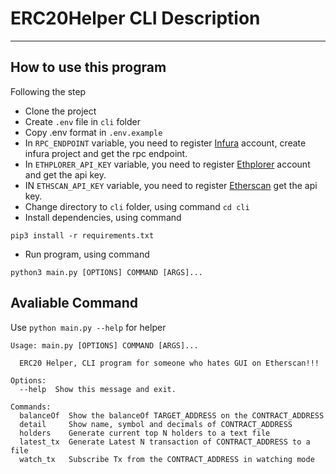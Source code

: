# ERC20Helper CLI Description

---

## How to use this program

Following the step

-   Clone the project
-   Create `.env` file in `cli` folder
-   Copy .env format in `.env.example`
-   In `RPC_ENDPOINT` variable, you need to register [Infura](https://infura.io/) account, create infura project and get the rpc endpoint.
-   In `ETHPLORER_API_KEY` variable, you need to register [Ethplorer](https://ethplorer.io/) account and get the api key.
-   IN `ETHSCAN_API_KEY` variable, you need to register [Etherscan](https://etherscan.io/) get the api key.
-   Change directory to `cli` folder, using command `cd cli`
-   Install dependencies, using command

```shell
pip3 install -r requirements.txt
```

-   Run program, using command

```shell
python3 main.py [OPTIONS] COMMAND [ARGS]...
```

## Avaliable Command

Use `python main.py --help` for helper

```
Usage: main.py [OPTIONS] COMMAND [ARGS]...

  ERC20 Helper, CLI program for someone who hates GUI on Etherscan!!!

Options:
  --help  Show this message and exit.

Commands:
  balanceOf  Show the balanceOf TARGET_ADDRESS on the CONTRACT_ADDRESS
  detail     Show name, symbol and decimals of CONTRACT_ADDRESS
  holders    Generate current top N holders to a text file
  latest_tx  Generate Latest N transaction of CONTRACT_ADDRESS to a file
  watch_tx   Subscribe Tx from the CONTRACT_ADDRESS in watching mode
```

